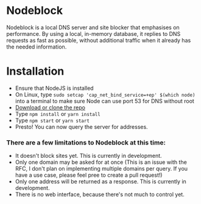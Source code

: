 # Nodeblock

Nodeblock is a local DNS server and site blocker that emphasises on performance.
By using a local, in-memory database, it replies to DNS requests as fast as possible, without additional traffic when it already has the needed information.

# Installation

-   Ensure that NodeJS is installed
-   On Linux, type `sudo setcap 'cap_net_bind_service=+ep' $(which node)` into a terminal to make sure Node can use port 53 for DNS without root
-   [Download or clone the repo](https://github.com/DecentM/nodeblock/archive/master.zip)
-   Type `npm install` or `yarn install`
-   Type `npm start` or `yarn start`
-   Presto! You can now query the server for addresses.

### There are a few limitations to Nodeblock at this time:
-   It doesn't block sites yet. This is currently in development.
-   Only one domain may be asked for at once (This is an issue with the RFC, I don't plan on implementing multiple domains per query. If you have a use case, please feel pree to create a pull request!)
-   Only one address will be returned as a response. This is currently in development.
-   There is no web interface, because there's not much to control yet.
